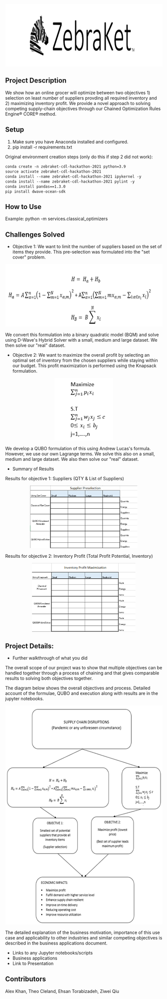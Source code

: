 <p align="center">
  <img  height="200" src="./resources/ZebraKet%20Banner.png">
</p>

## Project Description 
We show how an online grocer will optimize between two objectives 1) selection on least number of suppliers provding all required inventory and 2) maximizing inventory profit. We provide a novel approach to solving competing supply-chain objectives through our Chained Optimization Rules Engine&reg; CORE&reg; method.

## Setup
1. Make sure you have Anaconda installed and configured.
2. pip install -r requirements.txt
    
Original environment creation steps (only do this if step 2 did not work): 
```
conda create -n zebraket-cdl-hackathon-2021 python=3.9
source activate zebraket-cdl-hackathon-2021
conda install --name zebraket-cdl-hackathon-2021 ipykernel -y
conda install --name zebraket-cdl-hackathon-2021 pylint -y
conda install pandas==1.3.0
pip install dwave-ocean-sdk
```

## How to Use
Example:
python -m  services.classical_optimizers

## Challenges Solved

- Objective 1: We want to limit the number of suppliers based on the set of items they provide. This pre-selection was formulated into the "set cover" problem.

<p align="center">
  <img  height="200" src="./resources/equation1.png">
</p>

We convert this formulation into a binary quadratic model (BQM) and solve using D-Wave's Hybrid Solver with a small, medium and large dataset.  We then solve our "real" dataset.

- Objective 2: We want to maximize the overall profit by selecting an optimal set of inventory from the chosen suppliers while staying within our budget. This profit maximization is performed using the Knapsack formulation.

<p align="center">
  <img  height="200" src="./resources/equation2.png">
</p>

We develop a QUBO formulation of this using Andrew Lucas's formula.  However, we use our own Lagrange terms. We solve this also on a small, medium and large dataset.  We also then solve our "real" dataset.


- Summary of Results

Results for objective 1: Suppliers (QTY & List of Suppliers)

<p align="center">
  <img  height="200" src="./resources/datatable1.png">
</p>


Results for objective 2: Inventory Profit (Total Profit Potential, Inventory)

<p align="center">
  <img  height="220" src="./resources/datatable2.png">
</p>

## Project Details: 
  - Further walkthrough of what you did 

  The overall scope of our project was to show that multiple objectives can be handled together through a process of chaining and that gives comparable results to solving both objectives together.

  The diagram below shows the overall objectives and process. Detailed account of the formulae, QUBO and execution along with results are in the jupyter notebooks.  
  
<p align="center">
  <img  height="700" src="./resources/equation3.png">
</p>

The detailed explanation of the business motivation, importance of this use case and applicability to other industries and similar competing objectives is described in the business applications document.


  - Links to any Jupyter notebooks/scripts
  - Business applications
  - Link to Presentation

## Contributors 
Alex Khan, Theo Cleland, Ehsan Torabizadeh, Ziwei Qiu
